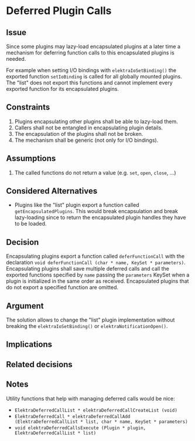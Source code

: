 # Deferred Plugin Calls

## Issue

Since some plugins may lazy-load encapsulated plugins at a later time a
mechanism for deferring function calls to this encapsulated plugins is needed.

For example when setting I/O bindings with `elektraIoSetBinding()` the exported
function `setIoBinding` is called for all globally mounted plugins.
The "list" does not export this functions and cannot implement every exported
function for its encapsulated plugins.

## Constraints

1. Plugins encapsulating other plugins shall be able to lazy-load them.
2. Callers shall not be entangled in encapsulating plugin details.
3. The encapsulation of the plugins shall not be broken.
4. The mechanism shall be generic (not only for I/O bindings).

## Assumptions

1. The called functions do not return a value (e.g. `set`, `open`, `close`, ...)

## Considered Alternatives

- Plugins like the "list" plugin export a function called
  `getEncapsulatedPlugins`. This would break encapsulation and
  break lazy-loading since to return the encapsulated plugin handles they have
  to be loaded.

## Decision

Encapsulating plugins export a function called `deferFunctionCall` with the
declaration `void deferFunctionCall (char * name, KeySet * parameters)`.
Encapsulating plugins shall save multiple deferred calls and call the exported
functions specified by `name` passing the `parameters` KeySet when a plugin is
initialized in the same order as received.
Encapsulated plugins that do not export a specified function are omitted.

## Argument

The solution allows to change the "list" plugin implementation without breaking
the `elektraIoSetBinding()` or `elektraNotificationOpen()`.

## Implications

## Related decisions

## Notes

Utility functions that help with managing deferred calls would be nice:

- `ElektraDeferredCallList * elektraDeferredCallCreateList (void)`
- `ElektraDeferredCall * elektraDeferredCallAdd (ElektraDeferredCallList * list, char * name, KeySet * parameters)`
- `void elektraDeferredCallsExecute (Plugin * plugin, ElektraDeferredCallList * list)`
